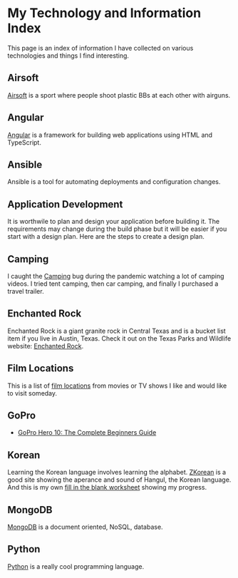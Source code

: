 # My Technology and Information Index

This page is an index of information I have collected on various technologies and things I find interesting.


## Airsoft

[Airsoft](https://patrickaregan.github.io/tech-index/airsoft) is a sport where people shoot plastic BBs at each other with airguns.


## Angular

[Angular](https://patrickaregan.github.io/tech-index/angular) is a framework for building web applications using HTML and TypeScript.


## Ansible

Ansible is a tool for automating deployments and configuration changes.


## Application Development

It is worthwile to plan and design your application before building it. The requirements may change during the build phase but it will be easier if you start with a design plan. Here are the steps to create a design plan.


## Camping

I caught the [Camping](https://patrickaregan.github.io/tech-index/camping) bug during the pandemic watching a lot of camping videos. I tried tent camping, then car camping, and finally I purchased a travel trailer.


## Enchanted Rock

Enchanted Rock is a giant granite rock in Central Texas and is a bucket list item if you live in Austin, Texas. Check it out on the Texas Parks and Wildlife website: [Enchanted Rock](https://tpwd.texas.gov/state-parks/enchanted-rock).


## Film Locations

This is a list of [film locations](https://patrickaregan.github.io/tech-index/film_locations) from movies or TV shows I like and would like to visit someday.


## GoPro

- [GoPro Hero 10: The Complete Beginners Guide](https://www.youtube.com/watch?v=wDXV1lW5rSE)


## Korean

Learning the Korean language involves learning the alphabet. [ZKorean](https://zkorean.com/hangul/appearance) is a good site showing the aperance and sound of Hangul, the Korean language. And this is my own [fill in the blank worksheet](https://patrickaregan.github.io/tech-index/korean) showing my progress.


## MongoDB

[MongoDB](https://patrickaregan.github.io/tech-index/mongodb) is a document oriented, NoSQL, database.


## Python

[Python](https://patrickaregan.github.io/tech-index/python) is a really cool programming language.




